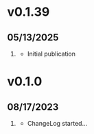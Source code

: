 # v0.1.39
##  05/13/2025

1. [](#new)
    * Initial publication


# v0.1.0
##  08/17/2023

1. [](#new)
    * ChangeLog started...
